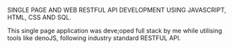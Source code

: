 SINGLE PAGE AND WEB RESTFUL API DEVELOPMENT USING JAVASCRIPT, HTML, CSS AND SQL.

This single page application was deve;oped full stack by me while utilising tools like denoJS, following industry standard RESTFUL API.
